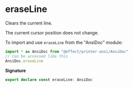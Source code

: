 # eraseLine

Clears the current line.

The current cursor position does not change.

To import and use `eraseLine` from the "AnsiDoc" module:

```ts
import * as AnsiDoc from "@effect/printer-ansi/AnsiDoc"
// Can be accessed like this
AnsiDoc.eraseLine
```

**Signature**

```ts
export declare const eraseLine: AnsiDoc
```
